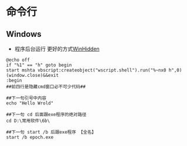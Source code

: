 # 命令行

## Windows

* 程序后台运行
更好的方式[WinHidden](../Python/WinHidden.md)
```SHELL
@echo off
if "%1" == "h" goto begin
start mshta vbscript:createobject("wscript.shell").run("%~nx0 h",0)(window.close)&&exit
:begin
##前四行是隐藏cmd窗口必不可少代码##

##下一句引号中内容
echo "Hello Wrold"

##下一句 cd 后面跟exe程序的绝对路径
cd D:\常用软件\6b\

##下一句 start /b 后跟exe程序 【全名】
start /b epoch.exe
```
